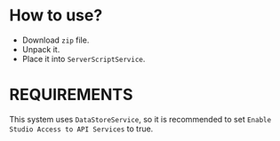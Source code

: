 # How to use?
- Download `zip` file.
- Unpack it.
- Place it into `ServerScriptService`.

# REQUIREMENTS
This system uses `DataStoreService`, so it is recommended to set `Enable Studio Access to API Services` to true.
